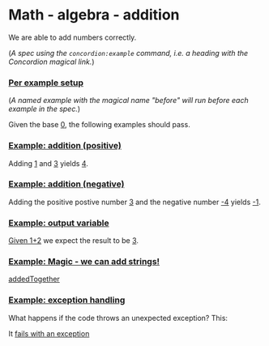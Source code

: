 # Math - algebra - addition

We are able to add numbers correctly.

(_A spec using the `concordion:example` command, i.e. a heading with the Concordion magical link._)

### [Per example setup](- "before")

(*A named example with the magical name "before" will run before each example in the spec.*)

Given the base [0](- "#base"), the following examples should pass. <!-- made up example, we don't really use #base -->

### [Example: addition (positive)](-)
<!-- a named example with an implicit name -->

Adding [1](- "#n1") and [3](- "#n2") yields [4](- "?=add(#n1, #n2)").

### [Example: addition (negative)](- "addition-negative") 
<!-- a named example with an explicit name -->

Adding the positive postive number [3](- "#n1") and the negative number [-4](- "#n2") yields [-1](- "?=add(#n1, #n2)").

### [Example: output variable](-)

[Given 1+2](- "#result = add(&quot;1&quot;, &quot;2&quot;)") we expect the result to be [3](- "?=#result").

### [Example: Magic - we can add strings!](-)

[addedTogether](- "?=addStr('added', 'Together')")

### [Example: exception handling](- "exception_throwing c:status=ExpectedToFail")

What happens if the code throws an unexpected exception? This:

It [fails with an exception](- "c:assertTrue=throwErr()")